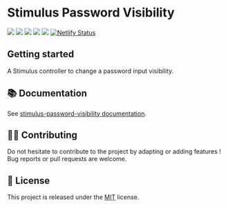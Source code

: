 # Stimulus Password Visibility

[![](https://img.shields.io/npm/dt/stimulus-password-visibility.svg)](https://www.npmjs.com/package/stimulus-password-visibility)
[![](https://img.shields.io/npm/v/stimulus-password-visibility.svg)](https://www.npmjs.com/package/stimulus-password-visibility)
[![](https://github.com/stimulus-components/stimulus-password-visibility/workflows/Lint/badge.svg)](https://github.com/stimulus-components/stimulus-password-visibility)
[![](https://github.com/stimulus-components/stimulus-password-visibility/workflows/Test/badge.svg)](https://github.com/stimulus-components/stimulus-password-visibility)
[![](https://img.shields.io/github/license/stimulus-components/stimulus-password-visibility.svg)](https://github.com/stimulus-components/stimulus-password-visibility)
[![Netlify Status](https://api.netlify.com/api/v1/badges/d62d950e-aae7-464d-8333-1078a16ec481/deploy-status)](https://stimulus-password-visibility.netlify.com)

## Getting started

A Stimulus controller to change a password input visibility.

## 📚 Documentation

See [stimulus-password-visibility documentation](https://stimulus-components.netlify.app/docs/components/stimulus-password-visibility/).

## 👷‍♂️ Contributing

Do not hesitate to contribute to the project by adapting or adding features ! Bug reports or pull requests are welcome.

## 📝 License

This project is released under the [MIT](http://opensource.org/licenses/MIT) license.
